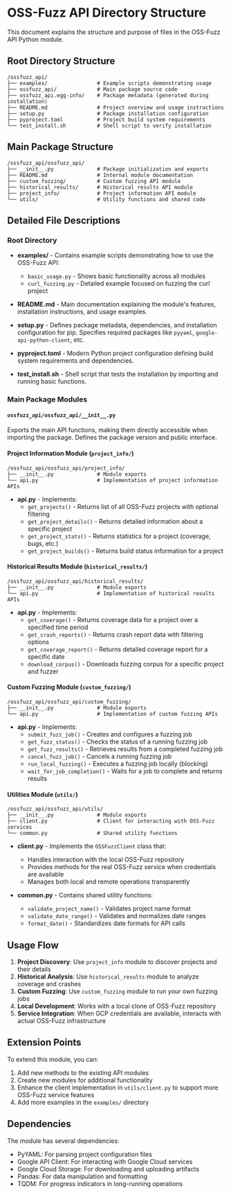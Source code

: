 # OSS-Fuzz API Directory Structure

This document explains the structure and purpose of files in the OSS-Fuzz API Python module.

## Root Directory Structure

```
/ossfuzz_api/
├── examples/                # Example scripts demonstrating usage
├── ossfuzz_api/             # Main package source code
├── ossfuzz_api.egg-info/    # Package metadata (generated during installation)
├── README.md                # Project overview and usage instructions
├── setup.py                 # Package installation configuration
├── pyproject.toml           # Project build system requirements
└── test_install.sh          # Shell script to verify installation
```

## Main Package Structure

```
/ossfuzz_api/ossfuzz_api/
├── __init__.py              # Package initialization and exports
├── README.md                # Internal module documentation
├── custom_fuzzing/          # Custom fuzzing API module
├── historical_results/      # Historical results API module
├── project_info/            # Project information API module
└── utils/                   # Utility functions and shared code
```

## Detailed File Descriptions

### Root Directory

- **examples/** - Contains example scripts demonstrating how to use the OSS-Fuzz API:
  - `basic_usage.py` - Shows basic functionality across all modules
  - `curl_fuzzing.py` - Detailed example focused on fuzzing the curl project

- **README.md** - Main documentation explaining the module's features, installation instructions, and usage examples.

- **setup.py** - Defines package metadata, dependencies, and installation configuration for pip. Specifies required packages like `pyyaml`, `google-api-python-client`, etc.

- **pyproject.toml** - Modern Python project configuration defining build system requirements and dependencies.

- **test_install.sh** - Shell script that tests the installation by importing and running basic functions.

### Main Package Modules

#### `ossfuzz_api/ossfuzz_api/__init__.py`

Exports the main API functions, making them directly accessible when importing the package. Defines the package version and public interface.

#### Project Information Module (`project_info/`)

```
/ossfuzz_api/ossfuzz_api/project_info/
├── __init__.py              # Module exports
└── api.py                   # Implementation of project information APIs
```

- **api.py** - Implements:
  - `get_projects()` - Returns list of all OSS-Fuzz projects with optional filtering
  - `get_project_details()` - Returns detailed information about a specific project
  - `get_project_stats()` - Returns statistics for a project (coverage, bugs, etc.)
  - `get_project_builds()` - Returns build status information for a project

#### Historical Results Module (`historical_results/`)

```
/ossfuzz_api/ossfuzz_api/historical_results/
├── __init__.py              # Module exports
└── api.py                   # Implementation of historical results APIs
```

- **api.py** - Implements:
  - `get_coverage()` - Returns coverage data for a project over a specified time period
  - `get_crash_reports()` - Returns crash report data with filtering options
  - `get_coverage_report()` - Returns detailed coverage report for a specific date
  - `download_corpus()` - Downloads fuzzing corpus for a specific project and fuzzer

#### Custom Fuzzing Module (`custom_fuzzing/`)

```
/ossfuzz_api/ossfuzz_api/custom_fuzzing/
├── __init__.py              # Module exports
└── api.py                   # Implementation of custom fuzzing APIs
```

- **api.py** - Implements:
  - `submit_fuzz_job()` - Creates and configures a fuzzing job
  - `get_fuzz_status()` - Checks the status of a running fuzzing job
  - `get_fuzz_results()` - Retrieves results from a completed fuzzing job
  - `cancel_fuzz_job()` - Cancels a running fuzzing job
  - `run_local_fuzzing()` - Executes a fuzzing job locally (blocking)
  - `wait_for_job_completion()` - Waits for a job to complete and returns results

#### Utilities Module (`utils/`)

```
/ossfuzz_api/ossfuzz_api/utils/
├── __init__.py              # Module exports
├── client.py                # Client for interacting with OSS-Fuzz services
└── common.py                # Shared utility functions
```

- **client.py** - Implements the `OSSFuzzClient` class that:
  - Handles interaction with the local OSS-Fuzz repository
  - Provides methods for the real OSS-Fuzz service when credentials are available
  - Manages both local and remote operations transparently

- **common.py** - Contains shared utility functions:
  - `validate_project_name()` - Validates project name format
  - `validate_date_range()` - Validates and normalizes date ranges
  - `format_date()` - Standardizes date formats for API calls

## Usage Flow

1. **Project Discovery**: Use `project_info` module to discover projects and their details
2. **Historical Analysis**: Use `historical_results` module to analyze coverage and crashes
3. **Custom Fuzzing**: Use `custom_fuzzing` module to run your own fuzzing jobs
4. **Local Development**: Works with a local clone of OSS-Fuzz repository
5. **Service Integration**: When GCP credentials are available, interacts with actual OSS-Fuzz infrastructure

## Extension Points

To extend this module, you can:

1. Add new methods to the existing API modules
2. Create new modules for additional functionality
3. Enhance the client implementation in `utils/client.py` to support more OSS-Fuzz service features
4. Add more examples in the `examples/` directory

## Dependencies

The module has several dependencies:
- PyYAML: For parsing project configuration files
- Google API Client: For interacting with Google Cloud services
- Google Cloud Storage: For downloading and uploading artifacts
- Pandas: For data manipulation and formatting
- TQDM: For progress indicators in long-running operations 